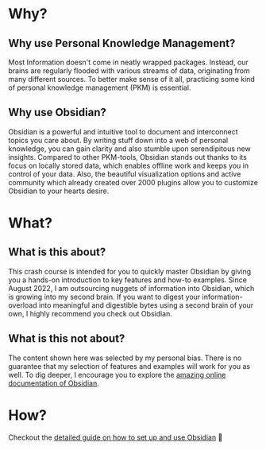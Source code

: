  # Why? 

## Why use Personal Knowledge Management?
Most Information doesn't come in neatly wrapped packages. 
Instead, our brains are regularly flooded with various streams of data, originating from many different sources. 
To better make sense of it all, practicing some kind of personal knowledge management (PKM) is essential. 

## Why use Obsidian?
Obsidian is a powerful and intuitive tool to document and interconnect topics you care about. 
By writing stuff down into a web of personal knowledge, you can gain clarity and also stumble upon serendipitous new insights. 
Compared to other PKM-tools, Obsidian stands out thanks to its focus on locally stored data, which enables offline work and keeps you in control of your data. 
Also, the beautiful visualization options and active community which already created over 2000 plugins allow you to customize Obsidian to your hearts desire. 

# What?

## What is this about?
This crash course is intended for you to quickly master Obsidian by giving you a hands-on introduction to key features and how-to examples. 
Since August 2022, I am outsourcing nuggets of information into Obsidian, which is growing into my second brain. 
If you want to digest your information-overload into meaningful and digestible bytes using a second brain of your own, I highly recommend you check out Obsidian. 

## What is this not about? 
The content shown here was selected by my personal bias.
There is no guarantee that my selection of features and examples will work for you as well. 
To dig deeper, I encourage you to explore the [amazing online documentation of Obsidian](https://help.obsidian.md/). 

# How?

Checkout the [detailed guide on how to set up and use Obsidian](how.md) 🚀

